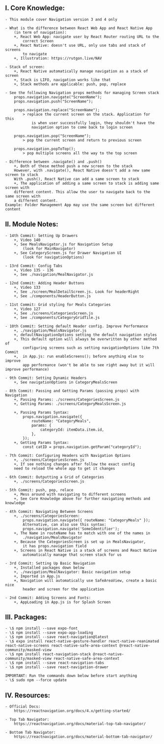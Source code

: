 ## I. Core Knowledge:

    - This module cover Navigation version 3 and 4 only

    - What is the difference between React Web App and React Native App
        (in term of navigation):
        +, React Web App: navigate user by React Router routing URL to the
            correct Screen
        +, React Native: doesn't use URL, only use tabs and stack of screens
            to navigate
        +, Illustration: https://rutgon.live/NAV

    - Stack of screen:
        +, React Native automatically manage navigation as a stack of screen
        +, Stack is LIFO, navigation works like that
        +, Stack methods are applicable: push, pop, replace

    - See the following Navigation props methods for managing Screen stack
        props.navigation.navigate("ScreenName");
        props.navigation.push("ScreenName");

        props.navigation.replace("ScreenName");
            > replace the current screen on the stack. Application for this
                is when user successfully login, they shouldn't have the
                navigation option to come back to login screen

        props.navigation.pop("ScreenName");
            > pop the current screen and return to previous screen

        props.navigation.popToTop();
            > pop multiple screens all the way to the top screen

    - Difference between .navigate() and .push()
        +, Both of these method push a new screen to the stack
        However, with .navigate(), React Native doesn't add a new same screen to stack
        With .push(), React Native can add a same screen to stack
        +, The application of adding a same screen to stack is adding same screen with
        different content. This allow the user to navigate back to the same screen with
        a different content.
    Example: Folder Management App may use the same screen but different content

## II. Module Notes:

    - 14th Commit: Setting Up Drawers
        +, Video 140
        +, See MealsNavigator.js for Navigation Setup
            (look for MainNavigator)
        +, See CategoryScreen.js for Drawer Navigation UI
            (look for navigationOptions)

    - 13rd Commit: Config Tabs
        +, Video 135 - 136
        +, See ./navigation/MealNavigator.js

    - 12nd Commit: Adding Header Buttons
        +, Video 133
        +, See ./screen/MealDetailScreen.js. Look for headerRight
        +, See ./components/HeaderButton.js

    - 11st Commit: Grid styling for Meals Categories
        +, Video 127
        +, See ./screens/CategoriesScreen.js
        +, See ./components/CategoryGridTile.js

    - 10th Commit: Setting default Header config. Improve Performance
        +, ./navigation/MealsNavigator.js
        +, defaultNavigationOptions setting the default navigation styles
        +, This default option will always be overwritten by other method of
            configuring screens such as setting navigationOptions like 7th Commit
        +,  in App.js: run enableScreens(); before anything else to improve
            app performance (won't be able to see right away but it will improve performance)

    - 9th Commit: Setting Dynamic Headers
        +, See navigationOptions in CategoryMealsScreen

    - 8th Commit: Passing and Getting Params (passing props) with Navigation
        +, Passing Params: ./screens/CategoriesScreen.js
        +, Getting Params: ./screens/CategoryMealsScreen.js

        +, Passing Params Syntax:
            props.navigation.navigate({
                routeName: "CategoryMeals",
                params: {
                    categoryId: itemData.item.id,
                },
            });
        +, Getting Params Syntax:
            const catID = props.navigation.getParam("categoryId");

    - 7th Commit: Configuring Headers with Navigation Options
        +, ./screens/CategoriesScreen.js
        +, If see nothing changes after follow the exact config
        need to reload the whole app to get it changes

    - 6th Commit: Outputting a Grid of Categories
        +, ./screens/CategoriesScreen.js

    - 5th Commit: push, pop, relace
        +, Mess around with navigating to different screens
        +, See Core Knowledge above for further navigating methods and knowledge

    - 4th Commit: Navigating Between Screens
        +, ./screens/CategoriesScreen:
            props.navigation.navigate({ routeName: "CategoryMeals" });
            Alternative, can also use this syntax:
            props.navigation.navigate('SomeIdentifier');
        +, The Name in routeName has to match with one of the names in
            ./navigation/MealsNavigator
        +, Because the CategoriesScreen is set up in MealsNavigator,
            it has props.navigation field
        +, Screens in React Native is a stack of screens and React Native
            automatically manage that screen stack for us

    - 3rd Commit: Setting Up Basic Navigation
        +, Installed packages down below
        +, ./navigation/MealNavigator: Basic navigation setup
        +, Imported in App.js
        +, Navigation will automatically use SafeAreaView, create a basic nice
            header and screen for the application

    - 2nd Commit: Adding Screens and Fonts:
        +, AppLoading in App.js is for Splash Screen

## III. Packages:

    - \$ npm install --save expo-font
    - \$ npm install --save expo-app-loading
    - \$ npm install --save react-navigation@latest
    - \$ expo install react-native-gesture-handler react-native-reanimated react-native-screens react-native-safe-area-context @react-native-community/masked-view
    - \$ npm install react-navigation-stack @react-native-community/masked-view react-native-safe-area-context
    - \$ npm install --save react-navigation-tabs
    - \$ npm install --save react-navigation-drawer

    IMPORTANT: Run the commands down below before start anything
    - \$ sudo npm --force update

## IV. Resources:

    - Official Docs:
        https://reactnavigation.org/docs/4.x/getting-started/

    - Top Tab Navigator:
        https://reactnavigation.org/docs/material-top-tab-navigator/

    - Bottom Tab Navigator:
        https://reactnavigation.org/docs/material-bottom-tab-navigator/
